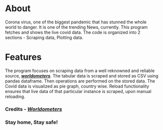 # About
Corona virus, one of the biggest pandemic that has stunned the whole world to danger. It is one of the trending News, currently. This program fetches and shows the live covid data. The code is organized into 2 sections - Scraping data, Plotting data.

# Features
The program focuses on scraping data from a well reknowned and reliable source, [**_worldometers_**](https://www.worldometers.info/coronavirus/). The tabular data is scraped and stored as CSV using pandas dataframe. Then operations are performed on the stored data.  The Covid data is visualized as pie graph, country wise. Reload functionality ensures that live data of that particular instance is scraped, upon manual reloading.


### Credits - [**_Worldometers_**](https://www.worldometers.info/coronavirus/)
### Stay home, Stay safe! 


